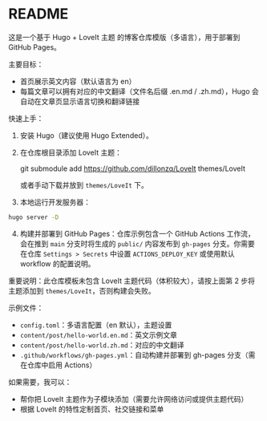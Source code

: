 # README

这是一个基于 Hugo + LoveIt 主题 的博客仓库模版（多语言），用于部署到 GitHub Pages。

主要目标：
- 首页展示英文内容（默认语言为 en）
- 每篇文章可以拥有对应的中文翻译（文件名后缀 .en.md / .zh.md），Hugo 会自动在文章页显示语言切换和翻译链接

快速上手：

1. 安装 Hugo（建议使用 Hugo Extended）。
2. 在仓库根目录添加 LoveIt 主题：

	git submodule add https://github.com/dillonzq/LoveIt themes/LoveIt

	或者手动下载并放到 `themes/LoveIt` 下。

3. 本地运行开发服务器：

```bash
hugo server -D
```

4. 构建并部署到 GitHub Pages：仓库示例包含一个 GitHub Actions 工作流，会在推到 `main` 分支时将生成的 `public/` 内容发布到 `gh-pages` 分支。你需要在仓库 `Settings > Secrets` 中设置 `ACTIONS_DEPLOY_KEY` 或使用默认 workflow 的配置说明。

重要说明：此仓库模板未包含 LoveIt 主题代码（体积较大），请按上面第 2 步将主题添加到 `themes/LoveIt`，否则构建会失败。

示例文件：
- `config.toml`：多语言配置（en 默认），主题设置
- `content/post/hello-world.en.md`：英文示例文章
- `content/post/hello-world.zh.md`：对应的中文翻译
- `.github/workflows/gh-pages.yml`：自动构建并部署到 gh-pages 分支（需在仓库中启用 Actions）

如果需要，我可以：
- 帮你把 LoveIt 主题作为子模块添加（需要允许网络访问或提供主题代码）
- 根据 LoveIt 的特性定制首页、社交链接和菜单
